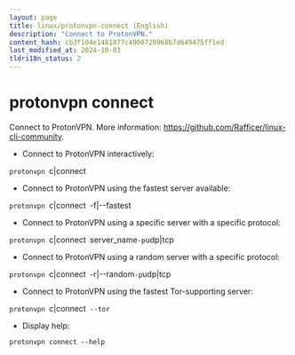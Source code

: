 ```yaml
---
layout: page
title: linux/protonvpn-connect (English)
description: "Connect to ProtonVPN."
content_hash: cb3f104e1481877c4900720968b7d649475ff1ed
last_modified_at: 2024-10-03
tldri18n_status: 2
---
```

# protonvpn connect

Connect to ProtonVPN.
More information: <https://github.com/Rafficer/linux-cli-community>.

- Connect to ProtonVPN interactively:

`protonvpn `<span class="tldr-var badge badge-pill bg-dark-lm bg-white-dm text-white-lm text-dark-dm font-weight-bold">c|connect</span>

- Connect to ProtonVPN using the fastest server available:

`protonvpn `<span class="tldr-var badge badge-pill bg-dark-lm bg-white-dm text-white-lm text-dark-dm font-weight-bold">c|connect</span>` `<span class="tldr-var badge badge-pill bg-dark-lm bg-white-dm text-white-lm text-dark-dm font-weight-bold">-f|--fastest</span>

- Connect to ProtonVPN using a specific server with a specific protocol:

`protonvpn `<span class="tldr-var badge badge-pill bg-dark-lm bg-white-dm text-white-lm text-dark-dm font-weight-bold">c|connect</span>` `<span class="tldr-var badge badge-pill bg-dark-lm bg-white-dm text-white-lm text-dark-dm font-weight-bold">server_name</span>` -p `<span class="tldr-var badge badge-pill bg-dark-lm bg-white-dm text-white-lm text-dark-dm font-weight-bold">udp|tcp</span>

- Connect to ProtonVPN using a random server with a specific protocol:

`protonvpn `<span class="tldr-var badge badge-pill bg-dark-lm bg-white-dm text-white-lm text-dark-dm font-weight-bold">c|connect</span>` `<span class="tldr-var badge badge-pill bg-dark-lm bg-white-dm text-white-lm text-dark-dm font-weight-bold">-r|--random</span>` -p `<span class="tldr-var badge badge-pill bg-dark-lm bg-white-dm text-white-lm text-dark-dm font-weight-bold">udp|tcp</span>

- Connect to ProtonVPN using the fastest Tor-supporting server:

`protonvpn `<span class="tldr-var badge badge-pill bg-dark-lm bg-white-dm text-white-lm text-dark-dm font-weight-bold">c|connect</span>` --tor`

- Display help:

`protonvpn connect --help`
